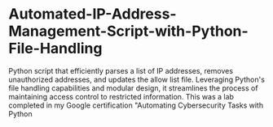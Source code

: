 # Automated-IP-Address-Management-Script-with-Python-File-Handling
Python script that efficiently parses a list of IP addresses, removes unauthorized addresses, and updates the allow list file. Leveraging Python's file handling capabilities and modular design, it streamlines the process of maintaining access control to restricted information.
This was a lab completed in my Google certification "Automating Cybersecurity Tasks with Python
